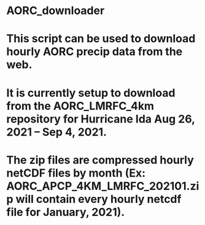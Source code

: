 # AORC_downloader
# This script can be used to download hourly AORC precip data from the web.
# It is currently setup to download from the AORC_LMRFC_4km repository for Hurricane Ida Aug 26, 2021 – Sep 4, 2021.
# The zip files are compressed hourly netCDF files by month (Ex: AORC_APCP_4KM_LMRFC_202101.zip will contain every hourly netcdf file for January, 2021).
